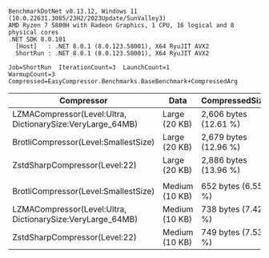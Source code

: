 ```

BenchmarkDotNet v0.13.12, Windows 11 (10.0.22631.3085/23H2/2023Update/SunValley3)
AMD Ryzen 7 5800H with Radeon Graphics, 1 CPU, 16 logical and 8 physical cores
.NET SDK 8.0.101
  [Host]   : .NET 8.0.1 (8.0.123.58001), X64 RyuJIT AVX2
  ShortRun : .NET 8.0.1 (8.0.123.58001), X64 RyuJIT AVX2

Job=ShortRun  IterationCount=3  LaunchCount=1  
WarmupCount=3  Compressed=EasyCompressor.Benchmarks.BaseBenchmark+CompressedArg  

```
| Compressor                                                 | Data           | CompressedSize        | Mean          | Allocated   |
|----------------------------------------------------------- |--------------- |---------------------- |--------------:|------------:|
| LZMACompressor(Level:Ultra, DictionarySize:VeryLarge_64MB) | Large (20 KB)  | 2,606 bytes (12.61 %) | 84,938.393 us | 705300365 B |
| BrotliCompressor(Level:SmallestSize)                       | Large (20 KB)  | 2,679 bytes (12.96 %) | 36,070.549 us |      2981 B |
| ZstdSharpCompressor(Level:22)                              | Large (20 KB)  | 2,886 bytes (13.96 %) | 14,575.178 us |     23793 B |
|                                                            |                |                       |               |             |
| BrotliCompressor(Level:SmallestSize)                       | Medium (10 KB) | 652 bytes (6.55 %)    |  2,240.902 us |       877 B |
| LZMACompressor(Level:Ultra, DictionarySize:VeryLarge_64MB) | Medium (10 KB) | 738 bytes (7.42 %)    | 62,333.740 us | 705292309 B |
| ZstdSharpCompressor(Level:22)                              | Medium (10 KB) | 749 bytes (7.53 %)    |  1,147.036 us |     10882 B |
